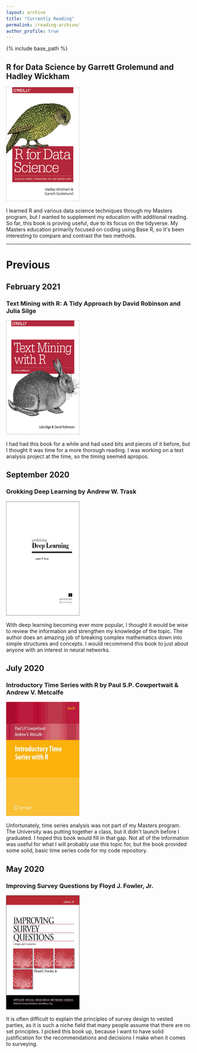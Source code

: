 ```yaml
---
layout: archive
title: "Currently Reading"
permalink: /reading-archive/
author_profile: true
---
```


{% include base_path %}

## R for Data Science by Garrett Grolemund and Hadley Wickham

<img src="/images/RforDataSci.png" width="200" height="310">

I learned R and various data science techniques through my Masters program, but I wanted to supplement my education with additional reading. So far, this book is proving useful, due to its focus on the tidyverse. My Masters education primarily focused on coding using Base R, so it's been interesting to compare and contrast the two methods.

---

# Previous

## February 2021
### Text Mining with R: A Tidy Approach by David Robinson and Julia Silge

<img src="/images/TextMiningwR.png" width="200" height="310">

I had had this book for a while and had used bits and pieces of it before, but I thought it was time for a more thorough reading. I was working on a text analysis project at the time, so the timing seemed apropos.

## September 2020
### Grokking Deep Learning by Andrew W. Trask

<img src="/images/GrokkingDeepLearning.jpg" width="200" height="310">

With deep learning becoming ever more popular, I thought it would be wise to review the information and strengthen my knowledge of the topic. The author does an amazing job of breaking complex mathematics down into simple structures and concepts. I would recommend this book to just about anyone with an interest in neural networks.

## July 2020
### Introductory Time Series with R by Paul S.P. Cowpertwait & Andrew V. Metcalfe
<img src="/images/Introductory_Time_Series.JPG" width="200" height="310">

Unfortunately, time series analysis was not part of my Masters program. The University was putting together a class, but it didn't launch before I graduated. I hoped this book would fill in that gap. Not all of the information was useful for what I will probably use this topic for, but the book provided some solid, basic time series code for my code repository.

## May 2020
### Improving Survey Questions by Floyd J. Fowler, Jr.
<img src="/images/ImprovingSurveyQuestions.png" width="200" height="310">

It is often difficult to explain the principles of survey design to vested parties, as it is such a niche field that many people assume that there are no set principles. I picked this book up, because I want to have solid justification for the recommendations and decisions I make when it comes to surveying. 


